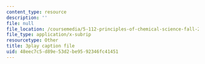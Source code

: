 ```yaml
---
content_type: resource
description: ''
file: null
file_location: /coursemedia/5-112-principles-of-chemical-science-fall-2005/48eec7c5d89e53d2be9592346fc41451_4xRS6bdFsVM.vtt
file_type: application/x-subrip
resourcetype: Other
title: 3play caption file
uid: 48eec7c5-d89e-53d2-be95-92346fc41451
---
```

